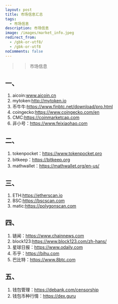 ```yaml
---
layout: post
title: 市场信息汇总
tags:
  - 市场信息
description: 市场信息
image: /images/market_info.jpeg
redirect_from:
  - /gbk-or-utf8/
  - /gbk-or-utf8
noComments: false
---
```


>> 市场信息


## 一、
1. aicoin:www.aicoin.cn
2. mytoken:http://mytoken.io
3. 币牛牛:https://www.finbtc.net/download/pro.html
4. coingecko:https://www.coingecko.com/en
5. CMC:https://coinmarketcap.com
6. 非小号：https://www.feixiaohao.com

## 二、
1. tokenpocket：https://www.tokenpocket.pro
2. bitkeep：https://bitkeep.org
3. mathwallet：https://mathwallet.org/en-us/

## 三、
1. ETH:https://etherscan.io
2. BSC:https://bscscan.com
3. matic:https://polygonscan.com

## 四、
1. 链闻：https://www.chainnews.com
2. block123:https://www.block123.com/zh-hans/
3. 星球日报：https://www.odaily.com
4. 币乎：https://bihu.com
5. 巴比特：https://www.8btc.com

## 五、
1. 钱包管理：https://debank.com/censorship
2. 钱包币种行情：https://dex.guru